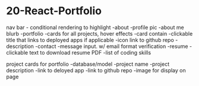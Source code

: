 # 20-React-Portfolio


nav bar - conditional rendering to highlight 
-about
    -profile pic
    -about me blurb
-portfolio
    -cards for all projects, hover effects
    -card contain 
        -clickable title that links to deployed apps if applicable
        -icon link to github repo
        -description
-contact
    -message input. w/ email format verification
-resume
    -clickable text to download resume PDF
    -list of coding skills



project cards for portfolio
-database/model
    -project name
    -project description
    -link to deloyed app
    -link to github repo
    -image for display on page
    
